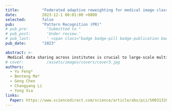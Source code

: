 ```yaml
---
title:          "Federated adaptive reweighting for medical image classification"
date:           2023-12-1 00:01:00 +0800
selected:       false
pub:            "Pattern Recognition (PR)"
# pub_pre:        "Submitted to "
# pub_post:       'Under review.'
# pub_last:       ' <span class="badge badge-pill badge-publication badge-success">Spotlight</span>'
pub_date:       "2023"

abstract: >-
 Medical data sharing across institutes is crucial to large-scale multi-center studies and the development of real-world AI applications but suffers from serious privacy issues. A promising solution to address this challenge is federated learning, which typically aggregates a global model from heterogeneous data spread across numerous clients without exchanging data. However, the traditional federated learning algorithm (i.e., FedAvg) merely aggregates the locally distributed models according to the amount of data on each client and lacks the consideration of data heterogeneity. In this paper, we propose a novel Federated Adaptive Reweighting (FedAR) algorithm for medical image classification. FedAR employs a flexible re-weighting scheme that can balance adaptively the contributions of the amount of data and the performance of the local model on each client to the weight of that client. Specifically, we allow the amount of local data to contribute more to the weight of each client in the early training stage and let the performance of the local model play a more important role in the late stage. We have evaluated the proposed FedAR algorithm against the locally trained model, globally trained baseline, and two existing federated learning algorithms on the ISIC2018 dataset and Chest X-ray14 dataset under the settings with a variable number of clients. Our results suggest that FedAR is an effective federated learning algorithm that substantially outperforms existing federated learning approaches.
# cover:          /assets/images/covers/cover3.jpg
authors:
  - Yu Feng*
  - Benteng Ma*
  - Geng Chen
  - Changyang Li
  - Yong Xia
links:
  Paper: https://www.sciencedirect.com/science/article/abs/pii/S0031320323005782
---
```

